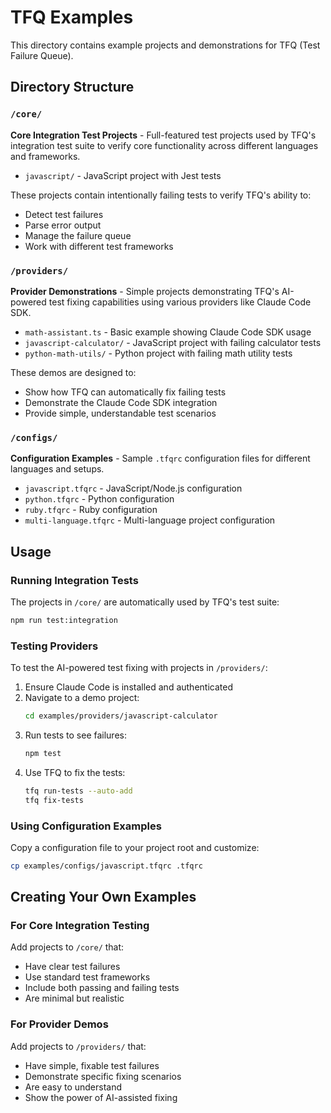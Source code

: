# TFQ Examples

This directory contains example projects and demonstrations for TFQ (Test Failure Queue).

## Directory Structure

### `/core/`
**Core Integration Test Projects** - Full-featured test projects used by TFQ's integration test suite to verify core functionality across different languages and frameworks.

- `javascript/` - JavaScript project with Jest tests

These projects contain intentionally failing tests to verify TFQ's ability to:
- Detect test failures
- Parse error output
- Manage the failure queue
- Work with different test frameworks

### `/providers/`
**Provider Demonstrations** - Simple projects demonstrating TFQ's AI-powered test fixing capabilities using various providers like Claude Code SDK.

- `math-assistant.ts` - Basic example showing Claude Code SDK usage
- `javascript-calculator/` - JavaScript project with failing calculator tests
- `python-math-utils/` - Python project with failing math utility tests

These demos are designed to:
- Show how TFQ can automatically fix failing tests
- Demonstrate the Claude Code SDK integration
- Provide simple, understandable test scenarios

### `/configs/`
**Configuration Examples** - Sample `.tfqrc` configuration files for different languages and setups.

- `javascript.tfqrc` - JavaScript/Node.js configuration
- `python.tfqrc` - Python configuration
- `ruby.tfqrc` - Ruby configuration
- `multi-language.tfqrc` - Multi-language project configuration

## Usage

### Running Integration Tests

The projects in `/core/` are automatically used by TFQ's test suite:

```bash
npm run test:integration
```

### Testing Providers

To test the AI-powered test fixing with projects in `/providers/`:

1. Ensure Claude Code is installed and authenticated
2. Navigate to a demo project:
   ```bash
   cd examples/providers/javascript-calculator
   ```
3. Run tests to see failures:
   ```bash
   npm test
   ```
4. Use TFQ to fix the tests:
   ```bash
   tfq run-tests --auto-add
   tfq fix-tests
   ```

### Using Configuration Examples

Copy a configuration file to your project root and customize:

```bash
cp examples/configs/javascript.tfqrc .tfqrc
```

## Creating Your Own Examples

### For Core Integration Testing
Add projects to `/core/` that:
- Have clear test failures
- Use standard test frameworks
- Include both passing and failing tests
- Are minimal but realistic

### For Provider Demos
Add projects to `/providers/` that:
- Have simple, fixable test failures
- Demonstrate specific fixing scenarios
- Are easy to understand
- Show the power of AI-assisted fixing
